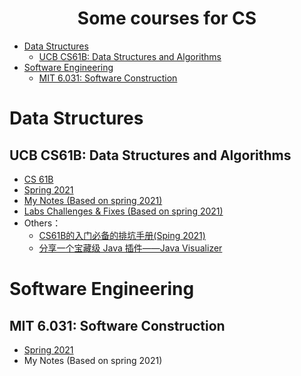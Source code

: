 <div align="center">
    <h1>Some courses for CS</h1>
</div>

<!-- TOC -->

- [Data Structures](#data-structures)
    - [UCB CS61B: Data Structures and Algorithms](#ucb-cs61b-data-structures-and-algorithms)
- [Software Engineering](#software-engineering)
    - [MIT 6.031: Software Construction](#mit-6031-software-construction)

<!-- /TOC -->


# Data Structures
## UCB CS61B: Data Structures and Algorithms

- <a href="https://inst.eecs.berkeley.edu/~cs61b/" target="_blank">CS 61B</a><br>
- <a href="https://inst.eecs.berkeley.edu/~cs61b/sp21/" target="_blank">Spring 2021</a><br>
- <a href="{% post_url tech/courses/cs61b/2023-11-26-notes %}"> My Notes (Based on spring 2021)</a><br>
- <a href="{% post_url tech/courses/cs61b/2023-11-26-labs %}"> Labs Challenges & Fixes (Based on spring 2021)</a><br>
- Others：<br>
    - <a href="https://zhuanlan.zhihu.com/p/444814803" target="_blank">CS61B的入门必备的排坑手册(Sping 2021)</a><br>
    - <a href="https://blog.csdn.net/zhj1698/article/details/126344041" target="_blank">分享一个宝藏级 Java 插件——Java Visualizer</a><br>


# Software Engineering
## MIT 6.031: Software Construction

- <a href="https://web.mit.edu/6.031/www/sp21/" target="_blank">Spring 2021</a><br>
- My Notes (Based on spring 2021)<br>




